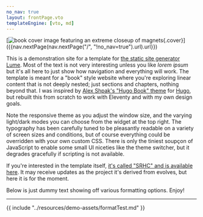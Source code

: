 ```yaml
---
no_nav: true
layout: frontPage.vto
templateEngine: [vto, md]
---
```


[![book cover image featuring an extreme closeup of magnets](/img/cover.jpg){.cover}]({{nav.nextPage(nav.nextPage("/", "!no_nav=true").url).url}})

This is a demonstration site for a template for [the static site generator Lume](https://lume.land). Most of the text is not very interesting unless you like _lorem ipsum_ but it's all here to just show how navigation and everything will work. The template is meant for a "book" style website where you're exploring linear content that is not deeply nested; just sections and chapters, nothing beyond that. I was inspired by [Alex Shpak's "Hugo Book" theme](https://hugo-book-demo.netlify.app/docs/example/) for [Hugo](https://gohugo.io/), but rebuilt this from scratch to work with Eleventy and with my own design goals. 

Note the responsive theme as you adjust the window size, and the varying light/dark modes you can choose from the widget at the top right. The typography has been carefully tuned to be pleasantly readable on a variety of screen sizes and conditions, but of course everything could be overridden with your own custom CSS. There is only the tiniest soupçon of JavaScript to enable some small UI niceties like the theme switcher, but it degrades gracefully if scripting is not available. 

If you're interested in the template itself, [it's called "SRHC" and is available here](https://github.com/sjml/srhc-template). It may receive updates as the project it's derived from evolves, but here it is for the moment. 

Below is just dummy text showing off various formatting options. Enjoy! 

----

{{ include "../resources/demo-assets/formatTest.md" }}

